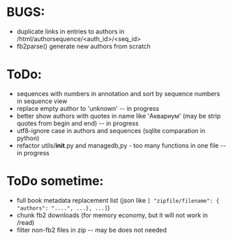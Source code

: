 # BUGS:

  * duplicate links in entries to authors in /html/authorsequence/<auth_id>/<seq_id>
  * fb2parse() generate new authors from scratch

# ToDo:

  * sequences with numbers in annotation and sort by sequence numbers in sequence view
  * replace empty author to 'unknown' -- in progress
  * better show authors with quotes in name like 'Аквариум' (may be strip quotes from begin and end) -- in progress
  * utf8-ignore case in authors and sequences (sqlite comparation in python)
  * refactor utils/__init__.py and managedb,py - too many functions in one file -- in progress

# ToDo sometime:

  * full book metadata replacement list (json like `[ "zipfile/filename": { "authors": "....", ...}, ...]`)
  * chunk fb2 downloads (for memory economy, but it will not work in /read)
  * filter non-fb2 files in zip -- may be does not needed
